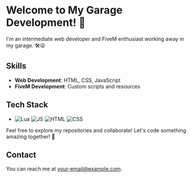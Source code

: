 # Welcome to My Garage Development! 🚀

I'm an intermediate web developer and FiveM enthusiast working away in my garage. 🛠️😜

## Skills
- **Web Development**: HTML, CSS, JavaScript
- **FiveM Development**: Custom scripts and resources

## Tech Stack
- ![Lua](https://cdn.icon-icons.com/icons2/2248/PNG/512/language_lua_icon_138433.png) ![JS](https://upload.wikimedia.org/wikipedia/commons/6/6a/JavaScript-logo.png) ![HTML](https://upload.wikimedia.org/wikipedia/commons/thumb/6/61/HTML5_logo_and_wordmark.svg/512px-HTML5_logo_and_wordmark.svg.png) ![CSS](https://upload.wikimedia.org/wikipedia/commons/d/d5/CSS3_logo_and_wordmark.svg) 

Feel free to explore my repositories and collaborate! Let's code something amazing together! 🎉

## Contact
You can reach me at [your-email@example.com](mailto:your-email@example.com).

